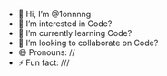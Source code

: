 - 👋 Hi, I’m @1onnnng
- 👀 I’m interested in Code?
- 🌱 I’m currently learning Code?
- 💞️ I’m looking to collaborate on Code?
- 😄 Pronouns: //
- ⚡ Fun fact: ///

<!---
1onnnng/1onnnng is a ✨ special ✨ repository because its `README.md` (this file) appears on your GitHub profile.
You can click the Preview link to take a look at your changes.
--->
